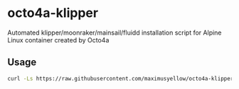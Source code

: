 # octo4a-klipper

Automated klipper/moonraker/mainsail/fluidd installation script for Alpine Linux container created by Octo4a

## Usage

```bash
curl -Ls https://raw.githubusercontent.com/maximusyellow/octo4a-klipper/master/install.sh | bash -s
```
